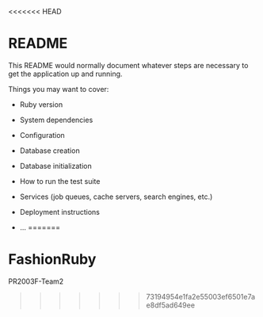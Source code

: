 <<<<<<< HEAD
# README

This README would normally document whatever steps are necessary to get the
application up and running.

Things you may want to cover:

* Ruby version

* System dependencies

* Configuration

* Database creation

* Database initialization

* How to run the test suite

* Services (job queues, cache servers, search engines, etc.)

* Deployment instructions

* ...
=======
# FashionRuby
PR2003F-Team2
>>>>>>> 73194954e1fa2e55003ef6501e7ae8df5ad649ee
